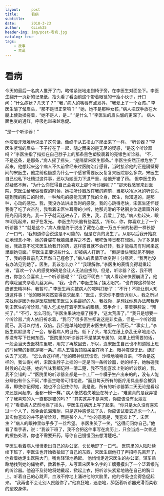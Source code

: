 ```yaml
---
layout:     post
title:      看病
subtitle:   
date:       2018-3-23
author:     GLink25
header-img: img/post-看病.jpg
catalog: true
tags:
    - 故事
    - 荒诞
---
```


# 看病

今天的最后一名病人推开了门，略带紧张地走到椅子旁，在李医生对面坐下。李医生翻开一页新的记录纸，抬头看了看面前这个带着眼镜的干瘦小伙子，开口问：“什么症状？几天了？”
“我，”病人的嘴唇有点发抖，“我爱上了一个女孩。”
李医生皱了皱眉头，“那不是很正常嘛？”
“她，她不是那种女孩，”病人把双手放在大腿上使劲揉搓着，“她不是人，是...”
“是什么？”李医生的眉头皱的更深了。
病人面色变的通红，呼吸也越来越急促。

“是一个听诊器！”

他咬着牙艰难地说出了这句话，像终于从五指山下爬出来了一样。
“听诊器？”李医生紧皱的眉头一下子拧在了一起，随之而来的是无尽的疑惑，“是这个听诊器吗？”李医生指了指挂在自己脖子上的那条黑色塑胶裹着的亮银色听诊器。
“不，不是这条，是那条，”病人摇了摇头，“是隔壁宋医生那条。”
李医生突然正襟危坐了起来，他想起来这个病人不久前曾经来过医院治疗感冒，当时接诊他的正是隔壁房间的宋医生，他之前也疑惑为什么一个感冒需要反反复复来医院那么多次，宋医生自己也私下吐槽过这件事，还以为她医力下退严重，给他开错了药。
但李医生仍然疑惑不解，“为什么你觉得自己会喜欢上那个听诊器呢？”
“那天我感冒来到医院，宋医生给我做检查的时候，她把听诊器放在我的胸前，当那块冷冰冰的听诊头碰到我的胸口的时候，一种触电的感觉充满了我的全身，医生，你知道的，是那种，心动的感觉。我，我没办法讲出当时的感受，我的心跳得老快，宋医生还怀疑我得了吃了兴奋剂，我看着宋医生耳旁的小听，她那光滑的不锈钢身体透着窗外的阳光闪闪发光。我一下子就沉迷进去了，医生，我，我爱上了她。”病人抬起头，眼神明亮起来，似乎在发光。
李医生的头脑有些混乱，“所以，你，你喜欢上了一个听诊器？”
“就是这个，”病人像是终于说出了藏在心底一万五千米的秘密一样长舒了一口气，“我知道你会说这是不可能的，但是它真的发生了。从那以后我开始疯狂地想念小听，她的身姿在我脑海里挥之不去，我吃饭睡觉都在想她。为了多见到她，我故意不吃宋医生给我开的药，这样感冒就不会好转，我才能每周有时间来这里跟她见面。”
李医生正要说些什么，却被病人打断了。
“但是很快我就见不到她了，我的感冒前几天居然自己痊愈了，”病人的表情开始变得十分痛苦，“我再也没有办法见到她了。医生，我该怎么办？”
“我理解你，”李医生的表情变得凝重起来，“喜欢一个人的感觉的确是会让人无法自拔的。但是，听诊器？这，我不明白，你怎么会喜欢上一个听诊器呢？”
“我也不明白！”病人看起来快要崩溃了，他的喉咙里夹杂着几丝哭声。
“我，也许，”李医生揉了揉太阳穴，“也许你这种情况应该去精神科，我暂时..”
李医生再次被病人的喊叫打断了：“不行！不能让别人知道这件事！”他的眼神突然变得哀求起来：“医生，求求你不要告诉别人，我之所以来找你是因为你是医院里和宋医生关系最好的人，我找你，是想找你想办法帮我弄到宋医生的听诊器。”病人乞求地盯着李医生的眼睛，双手合十，带着哭腔说：“拜托了。”
“不行，怎么可能，”李医生果决地摆了摆手，“这太荒唐了。”
“我只是想要一个听诊器，”病人依旧祈求着，“我问了很多医生都说这是非卖品，但是一个听诊器而已，我可以付钱，双倍。我只是单纯地想要宋医生的那一个而已。”
“事实上，”李医生默默思考了一会，躲着病人的目光，低下了头，笔尖在纸上杂乱无章地走动，却没有写下任何东西，“医院里的听诊器并不是某某专属的，如果上班需要的话，一般会当天去医材库里取，用完了再放回去，所以，连宋医生自己也不知道她上班的时候带的到底是哪一条。”
病人五雷轰顶般呆坐在椅子上，眼神震惊无比，旋即失去了光亮。
“怎么会这样呢，”他的眼神恍恍惚惚，沙哑地喃喃自语，“不会是这样的，我认得小听，宋医生脖子上挂的一定是同一条听诊器，她的样子，她触碰我时候的心动感，她的气味我都记得一清二楚，我不可能喜欢上别的听诊器的，我，我不会错的...”
“医院里的听诊器全都是一个工厂一个模子生产出来的的，没有人能分辨出有什么不同，”李医生略带可惜地说，“而且每天所有的医疗用具全都会被消毒，即使你记得她，她也不会记住你的，我是说，所有的听诊器第二天无论是看起来还是闻起来，全都一模一样。”
病人怅然若失地坐在椅子上，“难道真的是我弄错了？我喜欢的人一直都是错的吗？”
“其实这并不是喜欢，你应该没有女朋友吧？”看着病人茫然地摇了摇头，李医生在病历上写了起来，“你只是太久没有喜欢过一个人了，难免会饥渴难耐，只是这种感觉过了头，你应该试着去追求一个人，其实你喜欢的并不是听诊器，而是某个人。”
“你的意思是，我喜欢上了，宋医生？”病人的眼神里似乎多了一丝希望。
李医生笑了一笑，“这得问问你自己。”他看了看手表，说：“我该下班了，我不会把这件事写在病历上，只会当成一次普通的擦伤处理，你也不需要开药。等你自己慢慢回去想清楚吧。”

李医生看着病人慢慢走出自己的办公室，长长地舒了一口气。
医院里的人陆陆续续下班了，李医生也开始收拾起了自己的东西，宋医生跟他打了声招呼先离开了，他看着她走出医院大门，嘴角轻轻地扬起。
他悄悄走近宋医生的办公室，轻车熟路地找到她的储物柜，数着格子，从写着宋医生名字的工牌旁摸出了一个泛着银光的听诊器。他迫不及待地将她戴起，掀起上衣，把听诊头紧紧地贴在自己的胸口上。听着自己的心跳声，血液不停地上涌进他的大脑里，他的呼吸也变得急促起来。
“我再也不会让别人觊觎你了。”他疯狂地，迷恋地，舔舐着听诊器光滑而柔软的塑胶身体。 